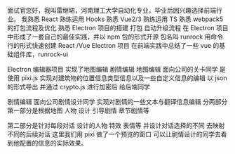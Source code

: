 面试官您好，我叫雷继珺，河南理工大学自动化专业，毕业后因兴趣选择前端行业。
我熟悉 React 熟练运用 Hooks 熟悉 Vue2/3 熟练运用 TS
熟悉 webpack5 的打包流程及优化
熟悉 Electron 项目的搭建 打包 自动升级流程
在 Electron 项目中形成了一套自己的最佳实践，并以 npm 包的形式开源 包名叫 runrock 用命令行的形式快速创建 React /Vue Electron 项目
在前端实践中总结了一些 vue 的基础组件库，runrock-ui

Electron 编辑器项目 实现了地图编辑 剧情编辑
地图编辑 面向公司的关卡同学 是使用 pixi.js 实现对建筑物的位置信息类型信息以及一些自定义信息的编辑
以 json 的形式导出 并通过 crypto.js 进行加密后 给后端同学

剧情编辑 面向公司剧情设计同学 实现对剧情的一些文本与翻译信息编辑
分两部分 第一部分是根据地图 人物 设计 引导剧情 章节剧情等

第二部分是针对每段对话 设计的人物 特效 表情等
并设计对话选择的不同 去映射不同的后续对话
这里我们用 pixi 做了一个预览的窗口 可以让剧情设计的同学去看到他配置的信息的实际效果。
